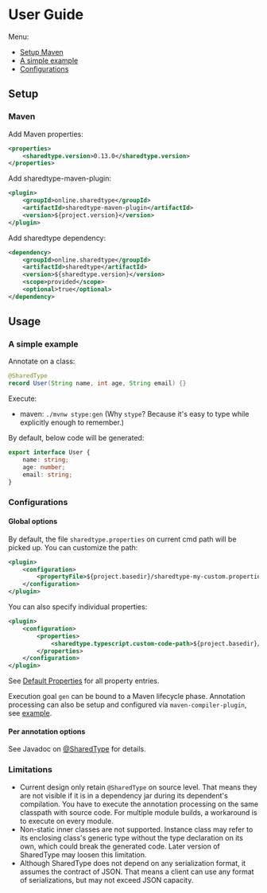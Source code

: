 # User Guide
Menu:
* [Setup Maven](#Maven)
* [A simple example](#A-simple-example)
* [Configurations](#Configurations)

## Setup
### Maven

Add Maven properties:
```xml
<properties>
    <sharedtype.version>0.13.0</sharedtype.version>
</properties>
```

Add sharedtype-maven-plugin:
```xml
<plugin>
    <groupId>online.sharedtype</groupId>
    <artifactId>sharedtype-maven-plugin</artifactId>
    <version>${project.version}</version>
</plugin>
```

Add sharedtype dependency:
```xml
<dependency>
    <groupId>online.sharedtype</groupId>
    <artifactId>sharedtype</artifactId>
    <version>${sharedtype.version}</version>
    <scope>provided</scope>
    <optional>true</optional>
</dependency>
```

## Usage

### A simple example
Annotate on a class:
```java
@SharedType
record User(String name, int age, String email) {}
```

Execute:
* maven: `./mvnw stype:gen` (Why `stype`? Because it's easy to type while explicitly enough to remember.)

By default, below code will be generated:
```typescript
export interface User {
    name: string;
    age: number;
    email: string;
}
```

### Configurations

#### Global options
By default, the file `sharedtype.properties` on current cmd path will be picked up.
You can customize the path:
```xml
<plugin>
    <configuration>
        <propertyFile>${project.basedir}/sharedtype-my-custom.properties</propertyFile>
    </configuration>
</plugin>
```

You can also specify individual properties:
```xml
<plugin>
    <configuration>
        <properties>
            <sharedtype.typescript.custom-code-path>${project.basedir}/custom-code.ts</sharedtype.typescript.custom-code-path>
        </properties>
    </configuration>
</plugin>
```

See [Default Properties](../processor/src/main/resources/sharedtype-default.properties) for all property entries.

Execution goal `gen` can be bound to a Maven lifecycle phase.
Annotation processing can also be setup and configured via `maven-compiler-plugin`, see [example](../it/pom.xml).
#### Per annotation options
See Javadoc on [@SharedType](../annotation/src/main/java/online/sharedtype/SharedType.java) for details.

### Limitations
* Current design only retain `@SharedType` on source level. That means they are not visible if it is in a dependency jar during its dependent's compilation.
You have to execute the annotation processing on the same classpath with source code.
For multiple module builds, a workaround is to execute on every module.
* Non-static inner classes are not supported. Instance class may refer to its enclosing class's generic type without the type declaration on its own,
which could break the generated code. Later version of SharedType may loosen this limitation.
* Although SharedType does not depend on any serialization format, it assumes the contract of JSON.
That means a client can use any format of serializations, but may not exceed JSON capacity.
